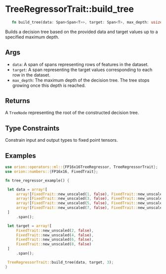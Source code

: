# TreeRegressorTrait::build_tree

```rust 
   fn build_tree(data: Span<Span<T>>, target: Span<T>, max_depth: usize) -> TreeNode<T>;
```

Builds a decision tree based on the provided data and target values up to a specified maximum depth.

## Args

* `data`: A span of spans representing rows of features in the dataset.
* `target`: A span representing the target values corresponding to each row in the dataset.
* `max_depth`: The maximum depth of the decision tree. The tree stops growing once this depth is reached.

## Returns

A `TreeNode` representing the root of the constructed decision tree.

## Type Constraints

Constrain input and output types to fixed point tensors.

## Examples

```rust
use orion::operators::ml::{FP16x16TreeRegressor, TreeRegressorTrait};
use orion::numbers::{FP16x16, FixedTrait};

fn tree_regressor_example() {

 let data = array![
     array![FixedTrait::new_unscaled(1, false), FixedTrait::new_unscaled(2, false)].span(),
     array![FixedTrait::new_unscaled(3, false), FixedTrait::new_unscaled(4, false)].span(),
     array![FixedTrait::new_unscaled(5, false), FixedTrait::new_unscaled(6, false)].span(),
     array![FixedTrait::new_unscaled(7, false), FixedTrait::new_unscaled(8, false)].span(),
 ]
     .span();

 let target = array![
     FixedTrait::new_unscaled(2, false),
     FixedTrait::new_unscaled(4, false),
     FixedTrait::new_unscaled(6, false),
     FixedTrait::new_unscaled(8, false)
 ]
     .span();

 TreeRegressorTrait::build_tree(data, target, 3);
}
```
